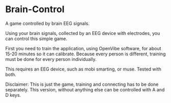 # Brain-Control
A game controlled by brain EEG signals.

Using your brain signals, collected by an EEG device with electrodes, you can control this simple game. 

First you need to train the application, using OpenVibe software, for about 15-20 minutes so it can calibrate. Because every person is different, training must be done for every person individually. 

This requires an EEG device, such as mobi smarting, or muse. Tested with both.

Disclaimer: This is just the game, training and connecting has to be done separately. This version, without anything else can be controlled with A and D keys.
